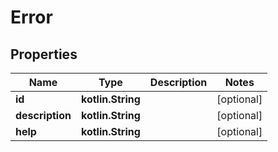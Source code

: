 
# Error

## Properties
| Name | Type | Description | Notes |
| ------------ | ------------- | ------------- | ------------- |
| **id** | **kotlin.String** |  |  [optional] |
| **description** | **kotlin.String** |  |  [optional] |
| **help** | **kotlin.String** |  |  [optional] |



